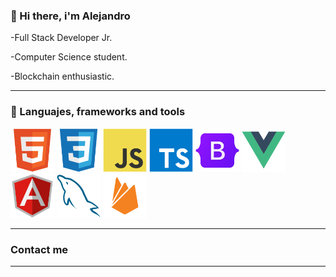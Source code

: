 ### 👋 Hi there, i'm Alejandro

<p>-Full Stack Developer Jr.</p>
<p>-Computer Science student.</p>
<p>-Blockchain enthusiastic.</p>

<hr>

### 🔨 Languajes, frameworks and tools

<div>
  
<img src="https://github.com/devicons/devicon/blob/master/icons/html5/html5-original.svg" width="70rem">
<img src="https://github.com/devicons/devicon/blob/master/icons/css3/css3-original.svg" width="70rem">
<img src="https://github.com/devicons/devicon/blob/master/icons/javascript/javascript-original.svg" width="70rem">  
<img src="https://github.com/devicons/devicon/blob/master/icons/typescript/typescript-original.svg" width="70rem">
<img src="https://github.com/devicons/devicon/blob/master/icons/bootstrap/bootstrap-original.svg" width="70rem">  
<img src="https://github.com/devicons/devicon/blob/master/icons/vuejs/vuejs-original.svg" width="70rem">  
<img src="https://github.com/devicons/devicon/blob/master/icons/angularjs/angularjs-original.svg" width="70rem"> 
<img src="https://github.com/devicons/devicon/blob/master/icons/mysql/mysql-original.svg" width="70rem">
<img src="https://github.com/devicons/devicon/blob/master/icons/firebase/firebase-plain.svg" width="70rem">
  
 </div>
 
 <hr>
 
 ### Contact me


<hr>

<!--
**Chiquitolina/Chiquitolina** is a ✨ _special_ ✨ repository because its `README.md` (this file) appears on your GitHub profile.

Here are some ideas to get you started:

- 🔭 I’m currently working on ...
- 🌱 I’m currently learning ...
- 👯 I’m looking to collaborate on ...
- 🤔 I’m looking for help with ...
- 💬 Ask me about ...
- 📫 How to reach me: ...
- 😄 Pronouns: ...
- ⚡ Fun fact: ...
-->
